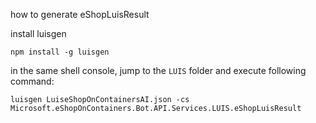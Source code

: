﻿how to generate eShopLuisResult

install luisgen

```
npm install -g luisgen
```

in the same shell console, jump to the `LUIS` folder  and execute following command:

```
luisgen LuiseShopOnContainersAI.json -cs Microsoft.eShopOnContainers.Bot.API.Services.LUIS.eShopLuisResult
```

